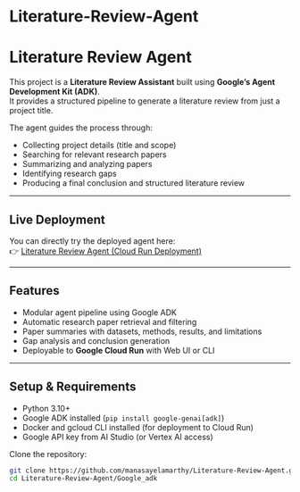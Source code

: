 # Literature-Review-Agent

# Literature Review Agent

This project is a **Literature Review Assistant** built using **Google’s Agent Development Kit (ADK)**.  
It provides a structured pipeline to generate a literature review from just a project title.  

The agent guides the process through:
- Collecting project details (title and scope)
- Searching for relevant research papers
- Summarizing and analyzing papers
- Identifying research gaps
- Producing a final conclusion and structured literature review

---

## Live Deployment

You can directly try the deployed agent here:  
👉 [Literature Review Agent (Cloud Run Deployment)](https://literature-agent-service-809404788066.asia-south1.run.app)

---

## Features

- Modular agent pipeline using Google ADK
- Automatic research paper retrieval and filtering
- Paper summaries with datasets, methods, results, and limitations
- Gap analysis and conclusion generation
- Deployable to **Google Cloud Run** with Web UI or CLI

---

## Setup & Requirements

- Python 3.10+  
- Google ADK installed (`pip install google-genai[adk]`)  
- Docker and gcloud CLI installed (for deployment to Cloud Run)  
- Google API key from AI Studio (or Vertex AI access)  

Clone the repository:

```bash
git clone https://github.com/manasayelamarthy/Literature-Review-Agent.git
cd Literature-Review-Agent/Google_adk
